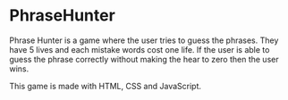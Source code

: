 # PhraseHunter
 
Phrase Hunter is a game where the user tries to guess the phrases. They have 5 lives and each mistake words cost one life. If the user is able to guess the phrase correctly without making the hear to zero then the user wins.

This game is made with HTML, CSS and JavaScript.
